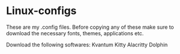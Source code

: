 # Linux-configs
These are my .config files.
Before copying any of these make sure to download the necessary fonts, themes, applications etc.

Download the following softwares:
Kvantum
Kitty
Alacritty
Dolphin


